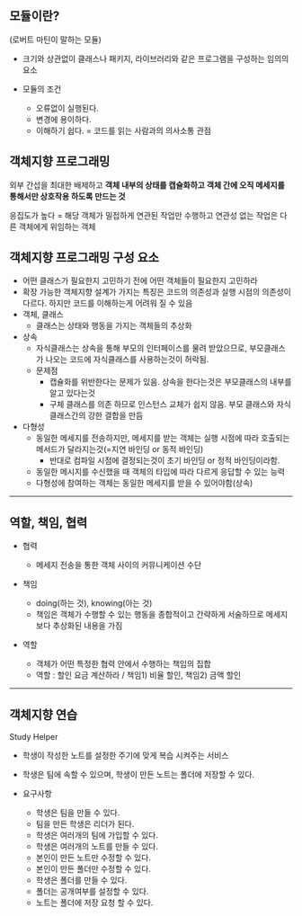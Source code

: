 ## 모듈이란?
(로버트 마틴이 말하는 모듈)

- 크기와 상관없이 클래스나 패키지, 라이브러리와 같은 프로그램을 구성하는 임의의요소

- 모듈의 조건
    - 오류없이 실행된다.
    - 변경에 용이하다.
    - 이해하기 쉽다. = 코드를 읽는 사람과의 의사소통 관점

## 객체지향 프로그래밍

외부 간섭을 최대한 배제하고 **객체 내부의 상태를 캡슐화하고 객체 간에 오직 메세지를 통해서만 상호작용 하도록 만드는 것**

응집도가 높다
= 해당 객체가 밀접하게 연관된 작업만 수행하고 연관성 없는 작업은 다른 객체에게 위임하는 객체

## 객체지향 프로그래밍 구성 요소

- 어떤 클래스가 필요한지 고민하기 전에 어떤 객체들이 필요한지 고민하라
- 확장 가능한 객체지향 설계가 가지는 특징은 코드의 의존성과 실행 시점의 의존성이 다르다. 하지만 코드를 이해하는게 어려워 질 수 있음
- 객체, 클래스
    - 클래스는 상태와 행동을 가지는 객체들의 추상화
- 상속
    - 자식클래스는 상속을 통해 부모의 인터페이스를 물려 받았으므로, 부모클래스가 나오는 코드에 자식클래스를 사용하는것이 허락됨.
    - 문제점
        - 캡슐화를 위반한다는 문제가 있음. 상속을 한다는것은 부모클래스의 내부를 알고 있다는것
        - 구체 클래스를 의존 하므로 인스턴스 교체가 쉽지 않음. 부모 클래스와 자식 클래스간의 강한 결합을 만듬
- 다형성
    - 동일한 메세지를 전송하지만, 메세지를 받는 객체는 실행 시점에 따라 호출되는 메서드가 달라지는것(=지연 바인딩 or 동적 바인딩)
        - 반대로 컴파일 시점에 결정되는것이 초기 바인딩 or 정적 바인딩이라함.
    - 동일한 메시지를 수신했을 때 객체의 타입에 따라 다르게 응답할 수 있는 능력
    - 다형성에 참여하는 객체는 동일한 메세지를 받을 수 있어야함(상속)

---

## 역할, 책임, 협력

- 협력
    - 메세지 전송을 통한 객체 사이의 커뮤니케이션 수단

- 책임
    - doing(하는 것), knowing(아는 것)
    - 책임은 객체가 수행할 수 있는 행동을 종합적이고 간략하게 서술하므로 메세지보다 추상화된 내용을 가짐

- 역할
    - 객체가 어떤 특정한 협력 안에서 수행하는 책임의 집합
    - 역할 : 할인 요금 계산하라 / 책임1) 비율 할인, 책임2) 금액 할인

---

## 객체지향 연습

Study Helper
- 학생이 작성한 노트를 설정한 주기에 맞게 복습 시켜주는 서비스
- 학생은 팀에 속할 수 있으며, 학생이 만든 노트는 폴더에 저장할 수 있다.

- 요구사항
  - 학생은 팀을 만들 수 있다.
  - 팀을 만든 학생은 리더가 된다.
  - 학생은 여러개의 팀에 가입할 수 있다.
  - 학생은 여러개의 노트를 만들 수 있다.
  - 본인이 만든 노트만 수정할 수 있다.
  - 본인이 만든 폴더만 수정할 수 있다.
  - 학생은 폴더를 만들 수 있다.
  - 폴더는 공개여부를 설정할 수 있다.
  - 노트는 폴더에 저장 요청 할 수 있다.